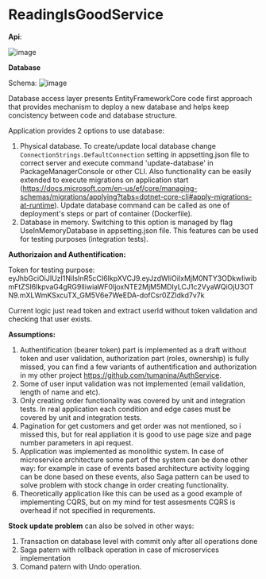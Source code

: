 # ReadingIsGoodService

<b>Api</b>:

![image](https://user-images.githubusercontent.com/17797666/147704494-c7475d50-11fc-43b7-96c0-1da69eb1f8bf.png)

<b>Database</b>

Schema:
![image](https://user-images.githubusercontent.com/17797666/147704668-fb9f6c2b-6b36-475d-9fda-9f826110f85a.png)

Database access layer presents EntityFrameworkCore code first approach that provides mechanism to deploy a new database and helps keep concistency between code and database structure. 

Application provides 2 options to use database:
1. Physical database. 
To create/update local database change `ConnectionStrings.DefaultConnection` setting in appsetting.json file to correct server and execute command 'update-database' in PackageManagerConsole or other CLI.  Also functionality can be easily extended to execute migrations on application start (https://docs.microsoft.com/en-us/ef/core/managing-schemas/migrations/applying?tabs=dotnet-core-cli#apply-migrations-at-runtime).
Update database command can be called as one of deployment's steps or part of container (Dockerfile).
2. Database in memory. Switching to this option is managed by flag UseInMemoryDatabase in appsetting.json file. This features can be used for testing purposes (integration tests).

<b>Authorizaion and Authentification:</b>

Token for testing purpose: eyJhbGciOiJIUzI1NiIsInR5cCI6IkpXVCJ9.eyJzdWIiOiIxMjM0NTY3ODkwIiwibmFtZSI6IkpvaG4gRG9lIiwiaWF0IjoxNTE2MjM5MDIyLCJ1c2VyaWQiOjU3OTN9.mXLWmKSxcuTX_GM5V6e7WeEDA-dofCsr0ZZldkd7v7k

Current logic just read token and extract userId without token validation and checking that user exists.

<b>Assumptions:</b>
1. Authentification (bearer token) part is implemented as a draft without token and user validation, authorization part (roles, ownership) is fully missed, you can find a few variants of authentification and authorization in my other project https://github.com/tumanina/AuthService. 
2. Some of user input validation was not implemented (email validation, length of name and etc).
3. Only creating order functionality was covered by unit and integration tests. In real application each condition and edge cases must be covered by unit and integration tests.
4. Pagination for get customers and get order was not mentioned, so i missed this, but for real appliation it is good to use page size and page number parameters in api request.
5. Application was implemented as monolithic system. In case of microservice architecture some part of the system can be done other way: for example in case of events based architecture activity logging can be done based on these events, also Saga pattern can be used to solve problem with stock change in order creating functionality.
6. Theoretically application like this can be used as a good example of implementing CQRS, but on my mind for test assesments CQRS is overhead if not specified in requrements.

<b>Stock update problem</b> can also be solved in other ways:
1. Transaction on database level with commit only after all operations done
2. Saga patern with rollback operation in case of microservices implementation
3. Comand patern with Undo operation.
